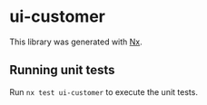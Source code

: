 # ui-customer

This library was generated with [Nx](https://nx.dev).

## Running unit tests

Run `nx test ui-customer` to execute the unit tests.
